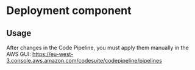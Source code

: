 # Deployment component

## Usage

After changes in the Code Pipeline, you must apply them manually in the AWS GUI:
https://eu-west-3.console.aws.amazon.com/codesuite/codepipeline/pipelines

